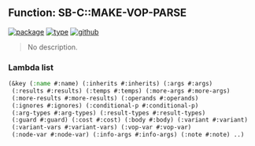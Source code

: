 ## Function: SB-C::MAKE-VOP-PARSE
[![package](https://img.shields.io/badge/Package-SB--C-5f9ea0.svg?style=social&colorA=999999)](../) [![type](https://img.shields.io/badge/Type-Function-5f9ea0.svg?style=social&colorA=999999)](../#function) [![github](https://img.shields.io/badge/GitHub-View_the_source-5f9ea0.svg?style=social&colorA=999999&logo=github)](https://github.com/sbcl/sbcl/blob/master/src/compiler/meta-vmdef.lisp/) 

> No description.

### Lambda list
```cl
(&key (:name #:name) (:inherits #:inherits) (:args #:args)
 (:results #:results) (:temps #:temps) (:more-args #:more-args)
 (:more-results #:more-results) (:operands #:operands)
 (:ignores #:ignores) (:conditional-p #:conditional-p)
 (:arg-types #:arg-types) (:result-types #:result-types)
 (:guard #:guard) (:cost #:cost) (:body #:body) (:variant #:variant)
 (:variant-vars #:variant-vars) (:vop-var #:vop-var)
 (:node-var #:node-var) (:info-args #:info-args) (:note #:note) ..)
```
